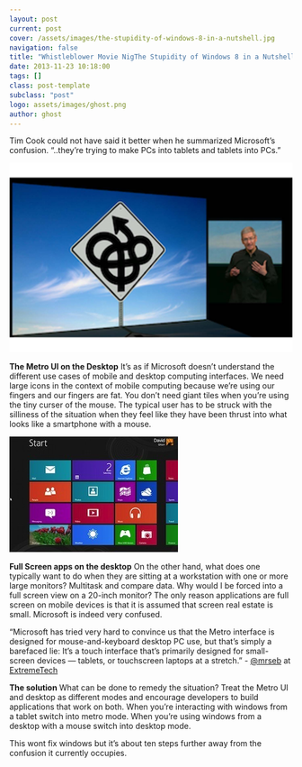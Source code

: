 ```yaml
---
layout: post
current: post
cover: /assets/images/the-stupidity-of-windows-8-in-a-nutshell.jpg
navigation: false
title: "Whistleblower Movie NigThe Stupidity of Windows 8 in a Nutshell"
date: 2013-11-23 10:18:00
tags: []
class: post-template
subclass: "post"
logo: assets/images/ghost.png
author: ghost
---
```


Tim Cook could not have said it better when he summarized Microsoft’s confusion. “..they’re trying to make PCs into tablets and tablets into PCs.”

![image](/assets/images/the-stupidity-of-windows-8-in-a-nutshell.jpg)

**The Metro UI on the Desktop**
It’s as if Microsoft doesn’t understand the different use cases of mobile and desktop computing interfaces. We need large icons in the context of mobile computing because we’re using our fingers and our fingers are fat. You don’t need giant tiles when you’re using the tiny curser of the mouse. The typical user has to be struck with the silliness of the situation when they feel like they have been thrust into what looks like a smartphone with a mouse.

![image](/assets/images/blog-11.jpg)

**Full Screen apps on the desktop**
On the other hand, what does one typically want to do when they are sitting at a workstation with one or more large monitors? Multitask and compare data. Why would I be forced into a full screen view on a 20-inch monitor? The only reason applications are full screen on mobile devices is that it is assumed that screen real estate is small. Microsoft is indeed very confused.

“Microsoft has tried very hard to convince us that the Metro interface is designed for mouse-and-keyboard desktop PC use, but that’s simply a barefaced lie: It’s a touch interface that’s primarily designed for small-screen devices — tablets, or touchscreen laptops at a stretch.” - [@mrseb](https://twitter.com/mrseb) at [ExtremeTech](https://href.li/?http://www.extremetech.com/computing/150346-how-to-run-full-screen-windows-8-metro-apps-in-a-window-on-the-desktop)

**The solution**
What can be done to remedy the situation? Treat the Metro UI and desktop as different modes and encourage developers to build applications that work on both. When you’re interacting with windows from a tablet switch into metro mode. When you’re using windows from a desktop with a mouse switch into desktop mode.

This wont fix windows but it’s about ten steps further away from the confusion it currently occupies.
